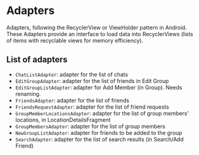 # Adapters
Adapters, following the RecyclerView or ViewHolder pattern in Android. These Adapters provide an interface to load data into RecyclerViews (lists of items with recyclable views for memory efficiency).

## List of adapters
- `ChatListAdapter`: adapter for the list of chats
- `EditGroupAdapter`: adapter for the list of friends in Edit Group
- `EditGroupListAdapter`: adapter for Add Member (in Group). Needs renaming.
- `FriendsAdapter`: adapter for the list of friends
- `FriendsRequestAdapter`: adapter for the list of friend requests
- `GroupMemberLocationsAdapter`: adapter for the list of group members' locations, in LocationDetailsFragment
- `GroupMembersAdapter`: adapter for the list of group members
- `NewGroupListAdapter`: adapter for friends to be added to the group
- `SearchAdapter`: adapter for the list of search results (in Search/Add Friend)

